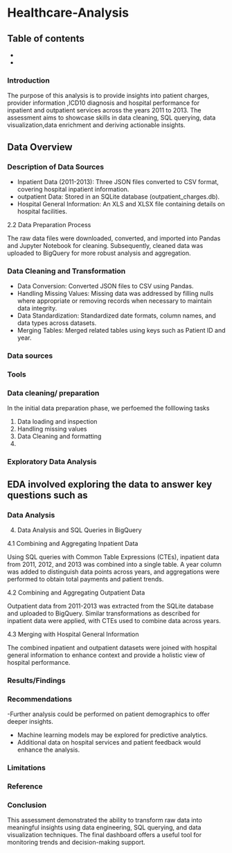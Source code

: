 # Healthcare-Analysis

## Table of contents 
- []()
- 

### Introduction
The purpose of this analysis is to provide insights into patient charges, provider information ,ICD10 diagnosis and hospital performance for inpatient and outpatient services across the years 2011 to 2013. The assessment aims to showcase skills in data cleaning, SQL querying, data visualization,data enrichment and deriving actionable insights.

## Data Overview 
### Description of Data Sources
- Inpatient Data (2011-2013): Three JSON files converted to CSV format, covering hospital inpatient information.
- outpatient Data: Stored in an SQLite database (outpatient_charges.db).
- Hospital General Information: An XLS and XLSX file containing details on hospital facilities.

2.2 Data Preparation Process

The raw data files were downloaded, converted, and imported into Pandas and Jupyter Notebook for cleaning. Subsequently, cleaned data was uploaded to BigQuery for more robust analysis and aggregation.

### Data Cleaning and Transformation
- Data Conversion: Converted JSON files to CSV using Pandas.
- Handling Missing Values: Missing data was addressed by filling nulls where appropriate or removing records when necessary to maintain data integrity.
- Data Standardization: Standardized date formats, column names, and data types across datasets.
- Merging Tables: Merged related tables using keys such as Patient ID and year.

### Data sources
### Tools
### Data cleaning/ preparation

In the initial data preparation phase, we perfoemed the folllowing tasks 

1. Data loading and inspection
2. Handling missing values
3. Data Cleaning and formatting
4. 
### Exploratory Data Analysis 
EDA involved exploring the data to answer key questions such as 
-

### Data Analysis 
4. Data Analysis and SQL Queries in BigQuery

4.1 Combining and Aggregating Inpatient Data

Using SQL queries with Common Table Expressions (CTEs), inpatient data from 2011, 2012, and 2013 was combined into a single table. A year column was added to distinguish data points across years, and aggregations were performed to obtain total payments and patient trends.

4.2 Combining and Aggregating Outpatient Data

Outpatient data from 2011-2013 was extracted from the SQLite database and uploaded to BigQuery. Similar transformations as described for inpatient data were applied, with CTEs used to combine data across years.

4.3 Merging with Hospital General Information

The combined inpatient and outpatient datasets were joined with hospital general information to enhance context and provide a holistic view of hospital performance.
### Results/Findings 
### Recommendations
-Further analysis could be performed on patient demographics to offer deeper insights.
- Machine learning models may be explored for predictive analytics.
- Additional data on hospital services and patient feedback would enhance the analysis.

### Limitations
### Reference 


### Conclusion
This assessment demonstrated the ability to transform raw data into meaningful insights using data engineering, SQL querying, and data visualization techniques. The final dashboard offers a useful tool for monitoring trends and decision-making support.

